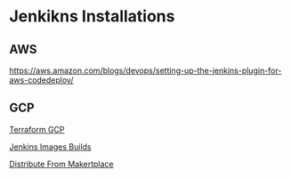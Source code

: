 # Jenkikns Installations

## AWS

https://aws.amazon.com/blogs/devops/setting-up-the-jenkins-plugin-for-aws-codedeploy/

## GCP

[Terraform GCP](https://github.com/terraform-google-modules/terraform-google-jenkins)

[Jenkins Images Builds](https://cloud.google.com/solutions/automated-build-images-with-jenkins-kubernetes)

[Distribute From Makertplace](https://cloud.google.com/solutions/using-jenkins-for-distributed-builds-on-compute-engine)




